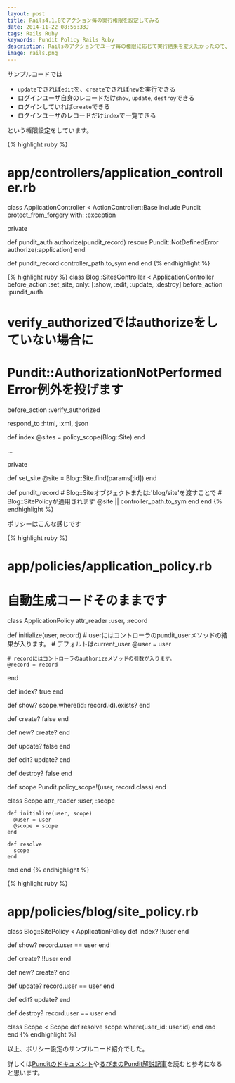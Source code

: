 ```yaml
---
layout: post
title: Rails4.1.8でアクション毎の実行権限を設定してみる
date: 2014-11-22 08:56:33J
tags: Rails Ruby
keywords: Pundit Policy Rails Ruby
description: Railsのアクションでユーザ毎の権限に応じて実行結果を変えたかったので、Pundit gemを使って設定してみました。
image: rails.png
---
```


サンプルコードでは

* `update`できれば`edit`を、`create`できれば`new`を実行できる
* ログインユーザ自身のレコードだけ`show`, `update`, `destroy`できる
* ログインしていれば`create`できる
* ログインユーザのレコードだけ`index`で一覧できる

という権限設定をしています。

{% highlight ruby %}
# app/controllers/application_controller.rb
class ApplicationController < ActionController::Base
  include Pundit
  protect_from_forgery with: :exception

  private

  def pundit_auth
    authorize(pundit_record)
  rescue Pundit::NotDefinedError
    authorize(:application)
  end

  def pundit_record
    controller_path.to_sym
  end
end
{% endhighlight %}

{% highlight ruby %}
class Blog::SitesController < ApplicationController
  before_action :set_site, only: [:show, :edit, :update, :destroy]
  before_action :pundit_auth
  # verify_authorizedではauthorizeをしていない場合に
  # Pundit::AuthorizationNotPerformedError例外を投げます
  before_action :verify_authorized

  respond_to :html, :xml, :json

  def index
    @sites = policy_scope(Blog::Site)
  end

  ...

  private

  def set_site
    @site = Blog::Site.find(params[:id])
  end

  def pundit_record
    # Blog::Siteオブジェクトまたは:'blog/site'を渡すことで
    # Blog::SitePolicyが適用されます
    @site || controller_path.to_sym
  end
end
{% endhighlight %}

ポリシーはこんな感じです

{% highlight ruby %}
# app/policies/application_policy.rb
# 自動生成コードそのままです
class ApplicationPolicy
  attr_reader :user, :record

  def initialize(user, record)
    # userにはコントローラのpundit_userメソッドの結果が入ります。
    # デフォルトはcurrent_user
    @user = user

    # recordにはコントローラのauthorizeメソッドの引数が入ります。
    @record = record
  end

  def index?
    true
  end

  def show?
    scope.where(id: record.id).exists?
  end

  def create?
    false
  end

  def new?
    create?
  end

  def update?
    false
  end

  def edit?
    update?
  end

  def destroy?
    false
  end

  def scope
    Pundit.policy_scope!(user, record.class)
  end

  class Scope
    attr_reader :user, :scope

    def initialize(user, scope)
      @user = user
      @scope = scope
    end

    def resolve
      scope
    end
  end
end
{% endhighlight %}

{% highlight ruby %}
# app/policies/blog/site_policy.rb
class Blog::SitePolicy < ApplicationPolicy
  def index?
    !!user
  end

  def show?
    record.user == user
  end

  def create?
    !!user
  end

  def new?
    create?
  end

  def update?
    record.user == user
  end

  def edit?
    update?
  end

  def destroy?
    record.user == user
  end

  class Scope < Scope
    def resolve
      scope.where(user_id: user.id)
    end
  end
end
{% endhighlight %}

以上、ポリシー設定のサンプルコード紹介でした。

詳しくは[Punditのドキュメント](https://github.com/elabs/pundit)や[るびまのPundit解説記事](http://magazine.rubyist.net/?0047-IntroductionToPundit)を読むと参考になると思います。

